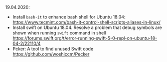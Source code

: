 19.04.2020:

- Install `bash-it` to enhance bash shell for Ubuntu 18.04: https://www.tecmint.com/bash-it-control-shell-scripts-aliases-in-linux/
- Install swift on Ubuntu 18.04. Resolve a problem that debug symbols are shown when running `swift` command in shell https://forums.swift.org/t/error-running-swift-5-0-repl-on-ubuntu-18-04-2/22110/4
- Pcker: A tool to find unused Swift code https://github.com/woshiccm/Pecker

